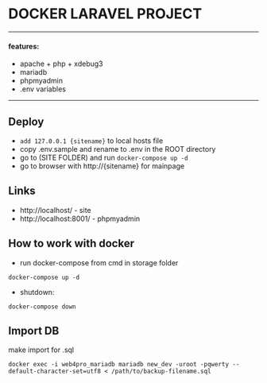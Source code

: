 DOCKER LARAVEL PROJECT
=

---
#### features: 

* apache + php + xdebug3
* mariadb
* phpmyadmin
* .env variables
---

Deploy
-

* ```add 127.0.0.1 {sitename}``` to local hosts file
* copy .env.sample and rename to .env  in the ROOT directory
* go to (SITE FOLDER) and run ```docker-compose up -d```
* go to browser with http://{sitename} for mainpage

Links
-

* http://localhost/ - site
* http://localhost:8001/ - phpmyadmin

How to work with docker
-

* run docker-compose from cmd in storage folder
```
docker-compose up -d
```

* shutdown:
```
docker-compose down
```

Import DB
-

make import for .sql 
```
docker exec -i web4pro_mariadb mariadb new_dev -uroot -pqwerty --default-character-set=utf8 < /path/to/backup-filename.sql
```